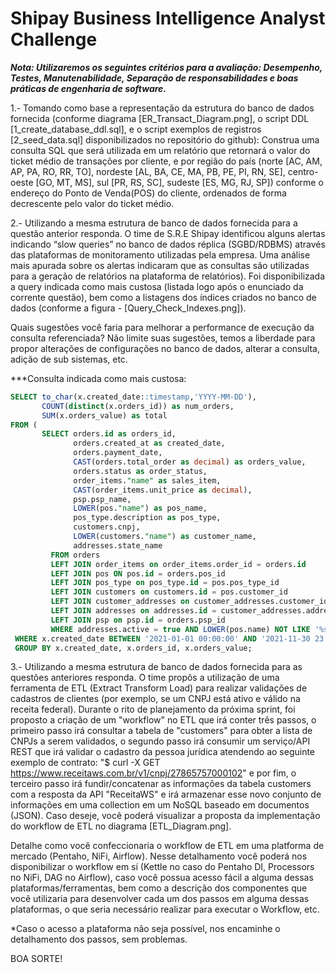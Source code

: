 # Shipay Business Intelligence Analyst Challenge

***Nota: Utilizaremos os seguintes critérios para a avaliação: Desempenho, Testes, Manutenabilidade, Separação de responsabilidades e boas práticas de engenharia de software.***



1.- Tomando como base a representação da estrutura do banco de dados fornecida (conforme diagrama [ER_Transact_Diagram.png], o script DDL [1_create_database_ddl.sql], e o script exemplos de registros [2_seed_data.sql] disponibilizados no repositório do github): Construa uma consulta SQL que será utilizada em um relatório que retornará o valor do ticket médio de transações por cliente, e por região do país (norte [AC, AM, AP, PA, RO, RR, TO], nordeste [AL, BA, CE, MA, PB, PE, PI, RN, SE], centro-oeste [GO, MT, MS], sul [PR, RS, SC], sudeste [ES, MG, RJ, SP]) conforme o endereço do Ponto de Venda(POS) do cliente, ordenados de forma decrescente pelo valor do ticket médio.



2.- Utilizando a mesma estrutura de banco de dados fornecida para a questão anterior responda.
O time de S.R.E Shipay identificou alguns alertas indicando “slow queries” no banco de dados réplica (SGBD/RDBMS) através das plataformas de monitoramento utilizadas pela empresa. 
Uma análise mais apurada sobre os alertas indicaram que as consultas são utilizadas para a geração de relatórios na plataforma de relatórios).
Foi disponibilizada a query indicada como mais custosa (listada logo após o enunciado da corrente questão), bem como a listagens dos índices criados no banco de dados (conforme a figura - [Query_Check_Indexes.png]).

Quais sugestões você faria para melhorar a performance de execução da consulta referenciada? Não limite suas sugestões, temos a liberdade para propor alterações de configurações no banco de dados, alterar a consulta, adição de sub sistemas, etc. 

***Consulta indicada como mais custosa:

``` sql
SELECT to_char(x.created_date::timestamp,'YYYY-MM-DD'), 
       COUNT(distinct(x.orders_id)) as num_orders, 
       SUM(x.orders_value) as total
FROM (
       SELECT orders.id as orders_id,
              orders.created_at as created_date,  
              orders.payment_date,
              CAST(orders.total_order as decimal) as orders_value, 
              orders.status as order_status,
              order_items."name" as sales_item,
              CAST(order_items.unit_price as decimal),
              psp.psp_name,
              LOWER(pos."name") as pos_name,
              pos_type.description as pos_type,
              customers.cnpj,
              LOWER(customers."name") as customer_name,
              addresses.state_name 
         FROM orders 
         LEFT JOIN order_items on order_items.order_id = orders.id
         LEFT JOIN pos ON pos.id = orders.pos_id
         LEFT JOIN pos_type on pos_type.id = pos.pos_type_id 
         LEFT JOIN customers on customers.id = pos.customer_id
         LEFT JOIN customer_addresses on customer_addresses.customer_id = customers.id
         LEFT JOIN addresses on addresses.id = customer_addresses.address_id
         LEFT JOIN psp on psp.id = orders.psp_id 
         WHERE addresses.active = true AND LOWER(pos.name) NOT LIKE '%shipay%') AS x
 WHERE x.created_date BETWEEN '2021-01-01 00:00:00' AND '2021-11-30 23:59:59'
 GROUP BY x.created_date, x.orders_id, x.orders_value;
 ```
 
 
 
 3.- Utilizando a mesma estrutura de banco de dados fornecida para as questões anteriores responda.
 O time propôs a utilização de uma ferramenta de ETL (Extract Transform Load) para realizar validações de cadastros de clientes (por exemplo, se um CNPJ está ativo e válido na receita federal). Durante o rito de planejamento da próxima sprint, foi proposto a criação de um "workflow" no ETL que irá conter três passos, o primeiro passo irá consultar a tabela de "customers" para obter a lista de CNPJs a serem validados, o segundo passo irá consumir um serviço/API REST que irá validar o cadastro da pessoa jurídica atendendo ao seguinte exemplo de contrato: "$ curl -X GET https://www.receitaws.com.br/v1/cnpj/27865757000102" e por fim, o terceiro passo irá fundir/concatenar as informações da tabela customers com a resposta da API "ReceitaWS" e irá armazenar esse novo conjunto de informações em uma collection em um NoSQL baseado em documentos (JSON). Caso deseje, você poderá visualizar a proposta da implementação do workflow de ETL no diagrama [ETL_Diagram.png].
 
 Detalhe como você confeccionaria o workflow de ETL em uma platforma de mercado (Pentaho, NiFi, Airflow). Nesse detalhamento você poderá nos disponibilizar o workflow em sí (Kettle no caso do Pentaho DI, Processors no NiFi, DAG no Airflow), caso você possua acesso fácil a alguma dessas plataformas/ferramentas, bem como a descrição dos componentes que você utilizaria para desenvolver cada um dos passos em alguma dessas plataformas, o que seria necessário realizar para executar o Workflow, etc.
 
*Caso o acesso a plataforma não seja possível, nos encaminhe o detalhamento dos passos, sem problemas.



BOA SORTE!

